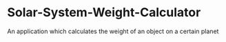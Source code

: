 # Solar-System-Weight-Calculator
An application which calculates the weight of an object on a certain planet
